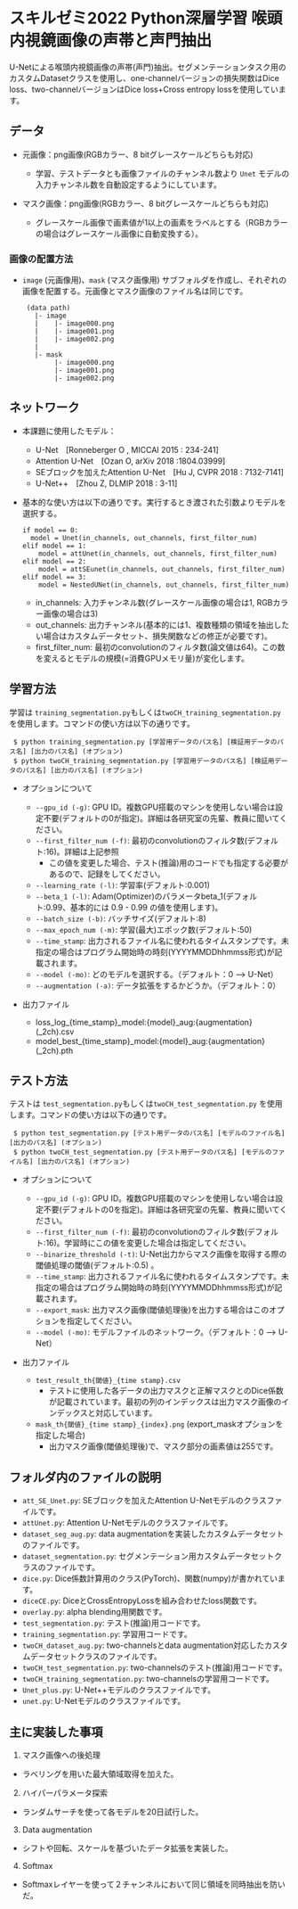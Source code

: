 # スキルゼミ2022 Python深層学習 喉頭内視鏡画像の声帯と声門抽出

U-Netによる喉頭内視鏡画像の声帯(声門)抽出。セグメンテーションタスク用のカスタムDatasetクラスを使用し、one-channelバージョンの損失関数はDice loss、two-channelバージョンはDice loss+Cross entropy lossを使用しています。

## データ

- 元画像：png画像(RGBカラー、8 bitグレースケールどちらも対応)
    - 学習、テストデータとも画像ファイルのチャンネル数より `Unet` モデルの入力チャンネル数を自動設定するようにしています。

- マスク画像：png画像(RGBカラー、8 bitグレースケールどちらも対応)
    - グレースケール画像で画素値が1以上の画素をラベルとする（RGBカラーの場合はグレースケール画像に自動変換する）。

### 画像の配置方法
- `image` (元画像用)、`mask` (マスク画像用) サブフォルダを作成し、それぞれの画像を配置する。元画像とマスク画像のファイル名は同じです。

       (data path)
         |- image
         |    |- image000.png
         |    |- image001.png
         |    |- image002.png
         |
         |- mask
              |- image000.png
              |- image001.png
              |- image002.png

## ネットワーク

- 本課題に使用したモデル：
  - U-Net　[Ronneberger O , MICCAI 2015 : 234-241]
  - Attention U-Net　[Ozan O, arXiv 2018 :1804.03999]
  - SEブロックを加えたAttention U-Net　[Hu J, CVPR 2018 : 7132-7141]
  - U-Net++　[Zhou Z, DLMIP 2018 : 3-11]
- 基本的な使い方は以下の通りです。実行するとき渡された引数よりモデルを選択する。

      if model == 0:
        model = Unet(in_channels, out_channels, first_filter_num)
      elif model == 1:
          model = attUnet(in_channels, out_channels, first_filter_num)
      elif model == 2:
          model = attSEunet(in_channels, out_channels, first_filter_num)
      elif model == 3:
          model = NestedUNet(in_channels, out_channels, first_filter_num)

     - in_channels: 入力チャンネル数(グレースケール画像の場合は1, RGBカラー画像の場合は3)
     - out_channels: 出力チャンネル(基本的には1、複数種類の領域を抽出したい場合はカスタムデータセット、損失関数などの修正が必要です)。
     - first_filter_num: 最初のconvolutionのフィルタ数(論文値は64)。この数を変えるとモデルの規模(=消費GPUメモリ量)が変化します。


## 学習方法

学習は `training_segmentation.py`もしくは`twoCH_training_segmentation.py` を使用します。コマンドの使い方は以下の通りです。

     $ python training_segmentation.py [学習用データのパス名] [検証用データのパス名] [出力のパス名] (オプション) 
     $ python twoCH_training_segmentation.py [学習用データのパス名] [検証用データのパス名] [出力のパス名] (オプション) 

- オプションについて
  - `--gpu_id (-g)`: GPU ID。複数GPU搭載のマシンを使用しない場合は設定不要(デフォルトの0が指定)。詳細は各研究室の先輩、教員に聞いてください。
  - `--first_filter_num (-f)`: 最初のconvolutionのフィルタ数(デフォルト:16)。詳細は上記参照
    - この値を変更した場合、テスト(推論)用のコードでも指定する必要があるので、記録をしてください。
  - `--learning_rate (-l)`: 学習率(デフォルト:0.001)    
  - `--beta_1 (-l)`: Adam(Optimizer)のパラメータbeta_1(デフォルト:0.99、基本的には 0.9 - 0.99 の値を使用します)。      
  - `--batch_size (-b)`: バッチサイズ(デフォルト:8)
  - `--max_epoch_num (-m)`: 学習(最大)エポック数(デフォルト:50)
  - `--time_stamp`: 出力されるファイル名に使われるタイムスタンプです。未指定の場合はプログラム開始時の時刻(YYYYMMDDhhmmss形式)が記載されます。
  - `--model (-mo)`: どのモデルを選択する。（デフォルト：0 —> U-Net）
  - `--augmentation (-a)`: データ拡張をするかどうか。（デフォルト：0）
  

- 出力ファイル
  - loss_log_{time_stamp}_model:{model}_aug:{augmentation}(_2ch).csv
  - model_best_{time_stamp}_model:{model}_aug:{augmentation}(_2ch).pth

## テスト方法

テストは `test_segmentation.py`もしくは`twoCH_test_segmentation.py` を使用します。コマンドの使い方は以下の通りです。

     $ python test_segmentation.py [テスト用データのパス名] [モデルのファイル名] [出力のパス名] (オプション) 
     $ python twoCH_test_segmentation.py [テスト用データのパス名] [モデルのファイル名] [出力のパス名] (オプション)

- オプションについて
  - `--gpu_id (-g)`: GPU ID。複数GPU搭載のマシンを使用しない場合は設定不要(デフォルトの0を指定)。詳細は各研究室の先輩、教員に聞いてください。
  - `--first_filter_num (-f)`: 最初のconvolutionのフィルタ数(デフォルト:16)。学習時にこの値を変更した場合は指定してください。
  - `--binarize_threshold (-t)`: U-Net出力からマスク画像を取得する際の閾値処理の閾値(デフォルト:0.5) 。
  - `--time_stamp`: 出力されるファイル名に使われるタイムスタンプです。未指定の場合はプログラム開始時の時刻(YYYYMMDDhhmmss形式)が記載されます。
  - `--export_mask`: 出力マスク画像(閾値処理後)を出力する場合はこのオプションを指定してください。
  - `--model (-mo)`: モデルファイルのネットワーク。（デフォルト：0 —> U-Net）

- 出力ファイル
  - `test_result_th{閾値}_{time stamp}.csv`
    - テストに使用した各データの出力マスクと正解マスクとのDice係数が記載されています。最初の列のインデックスは出力マスク画像のインデックスと対応しています。
  - `mask_th{閾値}_{time stamp}_{index}.png` (export_maskオプションを指定した場合)
    - 出力マスク画像(閾値処理後)で、マスク部分の画素値は255です。

## フォルダ内のファイルの説明

- `att_SE_Unet.py`: SEブロックを加えたAttention U-Netモデルのクラスファイルです。
- `attUnet.py`: Attention U-Netモデルのクラスファイルです。
- `dataset_seg_aug.py`: data augmentationを実装したカスタムデータセットのファイルです。
- `dataset_segmentation.py`: セグメンテーション用カスタムデータセットクラスのファイルです。
- `dice.py`: Dice係数計算用のクラス(PyTorch)、関数(numpy)が書かれています。
- `diceCE.py`: DiceとCrossEntropyLossを組み合わせたloss関数です。
- `overlay.py`: alpha blending用関数です。
- `test_segmentation.py`: テスト(推論)用コードです。
- `training_segmentation.py`: 学習用コードです。
- `twoCH_dataset_aug.py`: two-channelsとdata augmentation対応したカスタムデータセットクラスのファイルです。
- `twoCH_test_segmentation.py`: two-channelsのテスト(推論)用コードです。
- `twoCH_training_segmentation.py`: two-channelsの学習用コードです。
- `Unet_plus.py`: U-Net++モデルのクラスファイルです。
- `unet.py`: U-Netモデルのクラスファイルです。

## 主に実装した事項

1. マスク画像への後処理
  - ラベリングを用いた最大領域取得を加えた。

2. ハイパーパラメータ探索
  - ランダムサーチを使って各モデルを20日試行した。

3. Data augmentation
  - シフトや回転、スケールを基づいたデータ拡張を実装した。

4. Softmax
  - Softmaxレイヤーを使って２チャンネルにおいて同じ領域を同時抽出を防いだ。
 


